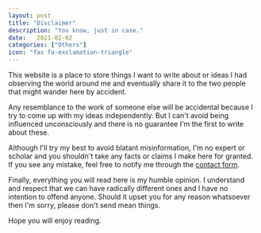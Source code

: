 ```yaml
---
layout: post
title: "Disclaimer"
description: "You know, just in case."
date:   2021-02-02
categories: ["Others"]
icon: "fas fa-exclamation-triangle"
---
```


This website is a place to store things I want to write about or ideas I had observing the world around me and eventually share it to the two people that might wander here by accident.

Any resemblance to the work of someone else will be accidental because I try to come up with my ideas independently. But I can't avoid being influenced unconsciously and there is no guarantee I'm the first to write about these.

Although I'll try my best to avoid blatant misinformation, I'm no expert or scholar and you shouldn't take any facts or claims I make here for granted. If you see any mistake, feel free to notify me through the [contact form]({{site.baseurl}}/contact/index.html).

Finally, everything you will read here is my humble opinion. I understand and respect that we can have radically different ones and I have no intention to offend anyone. Should it upset you for any reason whatsoever then I'm sorry, please don't send mean things.

Hope you will enjoy reading.